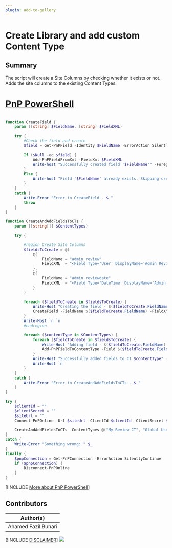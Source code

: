 ```yaml
---
plugin: add-to-gallery
---
```


# Create Library and add custom Content Type

## Summary

The script will create a Site Columns by checking whether it exists or not. Adds the site columns to the existing Content Types.

# [PnP PowerShell](#tab/pnpps)

```powershell

function CreateField {
    param ([string] $FieldName, [string] $FieldXML)

    try {
        #Check the field and create
        $field = Get-PnPField -Identity $FieldName -ErrorAction SilentlyContinue

        If ($Null -eq $field) {
            Add-PnPFieldFromXml -FieldXml $FieldXML
            Write-host "Successfully created field '$FieldName'" -ForegroundColor Green
        }
        Else {
            Write-host "Field '$FieldName' already exists. Skipping creation" -f Green
        }
    }
    catch {
        Write-Error "Error in CreateField - $_"
        throw
    }
}

function CreateAndAddFieldsToCTs {
    param ([string[]] $ContentTypes)

    try {

        #region Create Site Columns
        $fieldsToCreate = @(
            @{
                FieldName = "admin_review"
                FieldXML  = "<Field Type='User' DisplayName='Admin Reviewer' Required='false' EnforceUniqueValues='false' Hidden='false' UserSelectionMode='PeopleAndGroups' Group='My Site Columns' ID='{3eccccb1-9789-40e9-bee8-0e27a2b0ea9f}' StaticName='admin_review' Name='admin_review' />"
            },
            @{
                FieldName = "admin_reviewdate"
                FieldXML  = "<Field Type='DateTime' DisplayName='Admin Review Date' Required='false' EnforceUniqueValues='false' Hidden='false' Group='My Site Columns' ID='{bee79067-c92c-4d9c-b80c-63a75a468b16}' StaticName='admin_reviewdate' Name='admin_reviewdate' />"
            }
        )

        foreach ($fieldToCreate in $fieldsToCreate) {
            Write-Host "Creating the field - $($fieldToCreate.FieldName)" -ForegroundColor Yellow
            CreateField -FieldName $($fieldToCreate.FieldName) -FieldXML $($fieldToCreate.FieldXML)
        }
        Write-Host `n `n
        #endregion

        foreach ($contentType in $ContentTypes) {
            foreach ($fieldToCreate in $fieldsToCreate) {
                Write-Host "Adding field - $($fieldToCreate.FieldName) to CT $contentType" -ForegroundColor Yellow
                Add-PnPFieldToContentType -Field $($fieldToCreate.FieldName) -ContentType $contentType
            }
            Write-Host "Successfully added fields to CT $contentType" -ForegroundColor Green
            Write-Host `n
        }
    }
    catch {
        Write-Error "Error in CreateAndAddFieldsToCTs - $_"
    }
}

try {
    $clientId = ""
    $clientSecret = ""
    $siteUrl = ""
    Connect-PnPOnline -Url $siteUrl -ClientId $clientId -ClientSecret $clientSecret

    CreateAndAddFieldsToCTs -ContentTypes @("My Review CT", "Global User Review CT")
}
catch {
    Write-Error "Something wrong: " $_
}
finally {
    $pnpConnection = Get-PnPConnection -ErrorAction SilentlyContinue
    if ($pnpConnection) {
        Disconnect-PnPOnline
    }
}

```

[!INCLUDE [More about PnP PowerShell](../../docfx/includes/MORE-PNPPS.md)]

## Contributors

| Author(s)           |
| ------------------- |
| Ahamed Fazil Buhari |

[!INCLUDE [DISCLAIMER](../../docfx/includes/DISCLAIMER.md)]
<img src="https://m365-visitor-stats.azurewebsites.net/script-samples/scripts/spo-add-fields-to-contenttypes" aria-hidden="true" />
